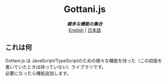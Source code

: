 <div style="text-align: center;">

# Gottani.js
***雑多な機能の集合***  
[English](https://github.com/shojicode/gottani-js/docs/README.md) | 
[日本語](https://github.com/shojicode/gottani-js/docs/README-js.md)

</div>

## これは何
Gottani.js は JavaScript/TypeScriptのための様々な機能を持った（この初版を書いていたときは持っていない）ライブラリです。  
必要になったら機能追加します。